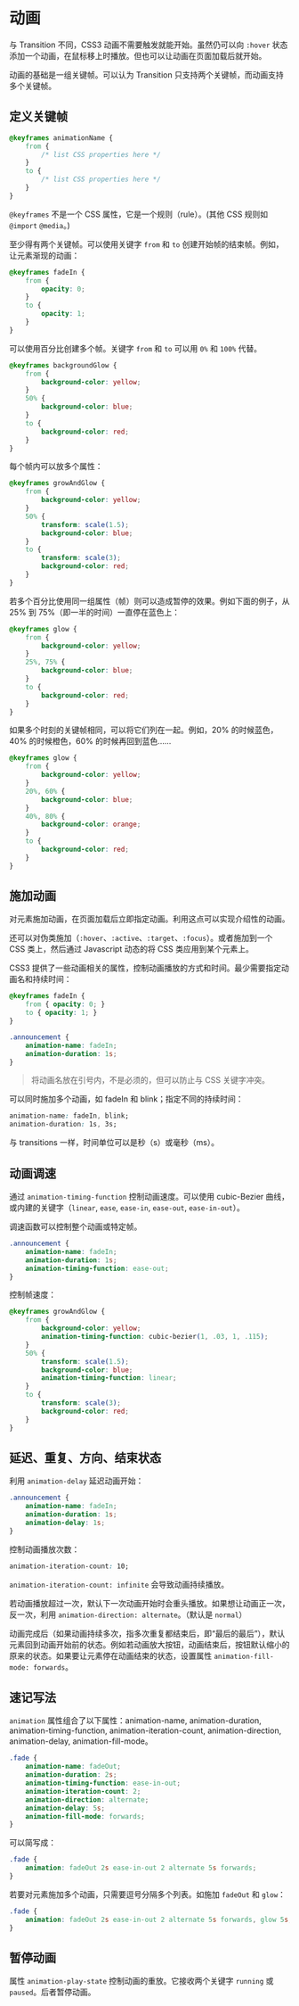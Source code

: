# 动画

与 Transition 不同，CSS3 动画不需要触发就能开始。虽然仍可以向 `:hover` 状态添加一个动画，在鼠标移上时播放。但也可以让动画在页面加载后就开始。

动画的基础是一组关键帧。可以认为 Transition 只支持两个关键帧，而动画支持多个关键帧。

## 定义关键帧

```css
@keyframes animationName {
    from {
        /* list CSS properties here */
    }
    to {
        /* list CSS properties here */
    }
}
```

`@keyframes` 不是一个 CSS 属性，它是一个规则（rule）。(其他 CSS 规则如 `@import` `@media`。)

至少得有两个关键帧。可以使用关键字 `from` 和 `to` 创建开始帧的结束帧。例如，让元素渐现的动画：

```css
@keyframes fadeIn {
    from {
        opacity: 0;
    }
    to {
        opacity: 1;
    }
}
```

可以使用百分比创建多个帧。关键字 `from` 和 `to` 可以用 `0%` 和 `100%` 代替。

```css
@keyframes backgroundGlow {
    from {
        background-color: yellow;
    }
    50% {
        background-color: blue;
    }
    to {
        background-color: red;
    }
}
```

每个帧内可以放多个属性：

```css
@keyframes growAndGlow {
    from {
        background-color: yellow;
    }
    50% {
        transform: scale(1.5);
        background-color: blue;
    }
    to {
        transform: scale(3);
        background-color: red;
    }
}
```

若多个百分比使用同一组属性（帧）则可以造成暂停的效果。例如下面的例子，从 25% 到 75%（即一半的时间）一直停在蓝色上：

```css
@keyframes glow {
    from {
        background-color: yellow;
    }
    25%, 75% {
        background-color: blue;
    }
    to {
        background-color: red;
    }
}
```

如果多个时刻的关键帧相同，可以将它们列在一起。例如，20% 的时候蓝色，40% 的时候橙色，60% 的时候再回到蓝色……

```css
@keyframes glow {
    from {
        background-color: yellow;
    }
    20%, 60% {
        background-color: blue;
    }
    40%, 80% {
        background-color: orange;
    }
    to {
        background-color: red;
    }
}
```

## 施加动画

对元素施加动画，在页面加载后立即指定动画。利用这点可以实现介绍性的动画。

还可以对伪类施加（`:hover`、`:active`、`:target`、`:focus`）。或者施加到一个 CSS 类上，然后通过 Javascript 动态的将 CSS 类应用到某个元素上。

CSS3 提供了一些动画相关的属性，控制动画播放的方式和时间。最少需要指定动画名和持续时间：

```css
@keyframes fadeIn {
    from { opacity: 0; }
    to { opacity: 1; }
}

.announcement {
    animation-name: fadeIn;
    animation-duration: 1s;
}
```

> 将动画名放在引号内，不是必须的，但可以防止与 CSS 关键字冲突。

可以同时施加多个动画，如 fadeIn 和 blink；指定不同的持续时间：

```css
animation-name: fadeIn, blink;
animation-duration: 1s, 3s;
```

与 transitions 一样，时间单位可以是秒（s）或毫秒（ms）。

## 动画调速

通过 `animation-timing-function` 控制动画速度。可以使用 cubic-Bezier 曲线，或内建的关键字（`linear`, `ease`, `ease-in`, `ease-out`, `ease-in-out`）。

调速函数可以控制整个动画或特定帧。

```css
.announcement {
    animation-name: fadeIn;
    animation-duration: 1s;
    animation-timing-function: ease-out;
}
```

控制帧速度：

```css
@keyframes growAndGlow {
    from {
        background-color: yellow;
        animation-timing-function: cubic-bezier(1, .03, 1, .115);
    }
    50% {
        transform: scale(1.5);
        background-color: blue;
        animation-timing-function: linear;
    }
    to {
        transform: scale(3);
        background-color: red;
    }
}
```

## 延迟、重复、方向、结束状态

利用 `animation-delay` 延迟动画开始：

```css
.announcement {
    animation-name: fadeIn;
    animation-duration: 1s;
    animation-delay: 1s;
}
```

控制动画播放次数：

```css
animation-iteration-count: 10;
```

`animation-iteration-count: infinite` 会导致动画持续播放。

若动画播放超过一次，默认下一次动画开始时会重头播放。如果想让动画正一次，反一次，利用 `animation-direction: alternate`。（默认是 `normal`）

动画完成后（如果动画持续多次，指多次重复都结束后，即“最后的最后”），默认元素回到动画开始前的状态。例如若动画放大按钮，动画结束后，按钮默认缩小的原来的状态。如果要让元素停在动画结束的状态，设置属性 `animation-fill-mode: forwards`。

## 速记写法

`animation` 属性组合了以下属性：animation-name, animation-duration, animation-timing-function, animation-iteration-count, animation-direction, animation-delay, animation-fill-mode。


```css
.fade {
    animation-name: fadeOut;
    animation-duration: 2s;
    animation-timing-function: ease-in-out;
    animation-iteration-count: 2;
    animation-direction: alternate;
    animation-delay: 5s;
    animation-fill-mode: forwards;
}
```

可以简写成：

```css
.fade {
    animation: fadeOut 2s ease-in-out 2 alternate 5s forwards;
}
```

若要对元素施加多个动画，只需要逗号分隔多个列表。如施加 `fadeOut` 和 `glow`：

```css
.fade {
    animation: fadeOut 2s ease-in-out 2 alternate 5s forwards, glow 5s;
}
```

## 暂停动画

属性 `animation-play-state` 控制动画的重放。它接收两个关键字 `running` 或 `paused`。后者暂停动画。